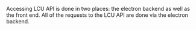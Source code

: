 Accessing LCU API is done in two places: the electron backend as well as the front end. All of the requests to the LCU API are done via the electron backend.
